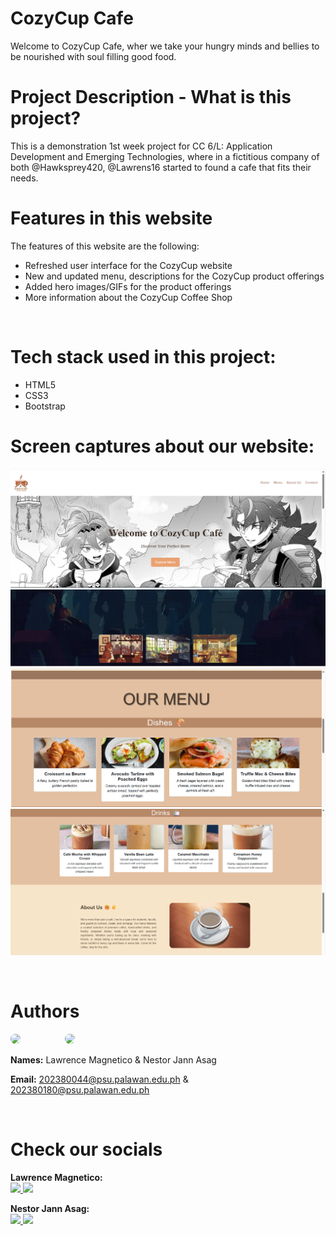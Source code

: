 # CozyCup Cafe
Welcome to CozyCup Cafe, wher we take your hungry minds and bellies to be nourished with soul filling good food.

# Project Description - What is this project?
This is a demonstration 1st week project for CC 6/L: Application Development and Emerging Technologies, where in a fictitious company of both @Hawksprey420, @Lawrens16 started to found a cafe that fits their needs.

# Features in this website
The features of this website are the following:<br>

- Refreshed user interface for the CozyCup website
- New and updated menu, descriptions for the CozyCup product offerings
- Added hero images/GIFs for the product offerings
- More information about the CozyCup Coffee Shop

<br>

# Tech stack used in this project:
- HTML5<br>
- CSS3 <br>
- Bootstrap <br>

# Screen captures about our website:
![Hero Image](img/markdown/Screenshot%202025-08-13%20080742.png)
![Hero Image](img/markdown/Screenshot%202025-08-13%20080750.png)
![Hero Image](img/markdown/Screenshot%202025-08-13%20080802.png)
![Hero Image](img/markdown/Screenshot%202025-08-13%20080816.png)

<br>



# Authors
<img src= "https://avatars.githubusercontent.com/u/106462896?v=4" width = "150" style="border-radius:50%">  &nbsp; &nbsp;&nbsp;&nbsp;&nbsp;&nbsp;&nbsp;&nbsp;&nbsp;&nbsp;&nbsp;&nbsp;&nbsp;&nbsp;&nbsp;
<img src= "https://avatars.githubusercontent.com/u/75325547?v=4" width = "150" style="border-radius:50%">

**Names:** Lawrence Magnetico & Nestor Jann Asag <br>

**Email:** 202380044@psu.palawan.edu.ph & 202380180@psu.palawan.edu.ph

<br>

# Check our socials

**Lawrence Magnetico:**  
<a href="https://web.facebook.com/Magneticlaww/">
  <img src="https://raw.githubusercontent.com/gauravghongde/social-icons/master/PNG/Color/Facebook.png" width="70" />
</a>
<a href="https://github.com/Lawrens16">
  <img src="https://raw.githubusercontent.com/gauravghongde/social-icons/master/PNG/Color/Github.png" width="70" />
</a>

**Nestor Jann Asag:**  
<a href="https://web.facebook.com/nestorjann.asag">
  <img src="https://raw.githubusercontent.com/gauravghongde/social-icons/master/PNG/Color/Facebook.png" width="70" />
</a>
<a href="https://github.com/Hawksprey420">
  <img src="https://raw.githubusercontent.com/gauravghongde/social-icons/master/PNG/Color/Github.png" width="70" />
</a>

